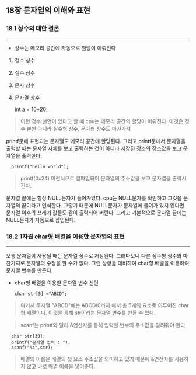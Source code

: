 ## 18장 문자열의 이해와 표현

### 18.1 상수의 대한 결론
---

* 상수는 메모리 공간에 자동으로 할당이 이뤄진다

1. 정수 상수
2. 실수 상수
3. 문자 상수
4. 문자열 상수

      int a = 10+20;

>이런 정수 선언이 있다고 할 때 cpu는 메모리 공간의 할당이 이뤄진다. 이것은 정수 뿐만 아니라 실수형 상수, 문자형 상수도 마찬가지

printf문에 표현되는 문자열도 메모리 공간에 할당된다. 그리고 printf문에서 문자열을 출력할 때는 문자열 자체를 보고 출력하는 것이 아니라 저장된 장소의 장소값을 보고 문자열을 출력한다.

      printf("hello world");

> printf(0x24) 이런식으로 컴파일되어 문자열의 주소값을 보고 문자열을 출력시킨다.

문자열 끝에는 항상 NULL문자가 들어가있다. cpu는 NULL문자를 확인하고 그것을 문자열의 끝이라고 인식한다. 그렇기 때문에 NULL문자가 문자열에 들어가 있지 않다면 문자열 이후의 쓰레기 값들도 같이 출력되어 버린다. 그리고 기본적으로 문자열 끝에는 NULL문자가 자동으로 삽입된다.

### 18.2 1차원 char형 배열을 이용한 문자열의 표현
---

보통 문자열이 사용될 때는 문자열 상수로 저장된다. 그러다보니 다른 정수형 상수와 마찬가지로 문자열의 수정을 할 수가 없다. 그런 상황을 대비하여 char형 배열을 이용하여 문자열 변수를 만든다.

* char형 배열을 이용한 문자열 변수 선언

      char str[5] ="ABCD";

> 여기서 무자열 "ABCD"에는 ABCD\0까지 해서 총 5개의 요소로 이루어진 char형 배열이다. 이것을 통해 str이라는 문자열 변수를 만들 수 있다.

>scanf는 printf와 달리 &연산자를 통해 입력할 변수의 주소값을 알려줘야 한다.

      char str[30];
      printf("문자열 입력 : ");
      scanf("%s",str);

>배열의 이름은 배열의 첫 요소 주소값을 의미하고 있기 때문에 &연산자를 사용하지 않고 바로 배열 이름을 넣어준다.
